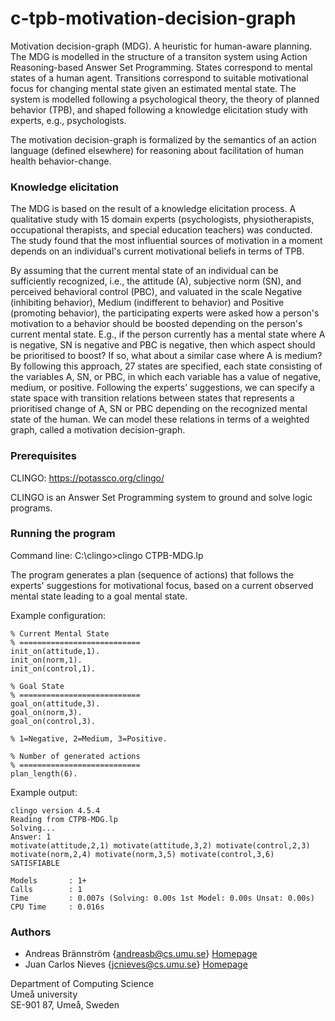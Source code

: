 # c-tpb-motivation-decision-graph

Motivation decision-graph (MDG). A heuristic for human-aware planning. The MDG is modelled in the structure of a transiton system using Action Reasoning-based Answer Set Programming. States correspond to mental states of a human agent. Transitions correspond to suitable motivational focus for changing mental state given an estimated mental state. The system is modelled following a psychological theory, the theory of planned behavior (TPB), and shaped following a knowledge elicitation study with experts, e.g., psychologists.

The motivation decision-graph is formalized by the semantics of an action language (defined elsewhere) for reasoning about facilitation of human health behavior-change.

### Knowledge elicitation

The MDG is based on the result of a knowledge elicitation process. A qualitative study with 15 domain experts (psychologists, physiotherapists, occupational therapists, and special education teachers) was conducted. The study found that the most influential sources of motivation in a moment depends on an individual's current motivational beliefs in terms of TPB. 

By assuming that the current mental state of an individual can be sufficiently recognized, i.e., the attitude (A), subjective norm (SN), and perceived behavioral control (PBC), and valuated in the scale Negative (inhibiting behavior), Medium (indifferent to behavior) and Positive (promoting behavior), the participating experts were asked how a person's motivation to a behavior should be boosted depending on the person's current mental state. E.g., if the person currently has a mental state where A is negative, SN is negative and PBC is negative, then which aspect should be prioritised to boost? If so, what about a similar case where A is medium? By following this approach, 27 states are specified, each state consisting of the variables A, SN, or PBC, in which each variable has a value of negative, medium, or positive. Following the experts’ suggestions, we can specify a state space with transition relations between states that represents a prioritised change of A, SN or PBC depending on the recognized mental state of the human. We can model these relations in terms of a weighted graph, called a motivation decision-graph.

### Prerequisites

CLINGO: https://potassco.org/clingo/

CLINGO is an Answer Set Programming system to ground and solve logic programs.

### Running the program

Command line: C:\clingo>clingo CTPB-MDG.lp

The program generates a plan (sequence of actions) that follows the experts' suggestions for motivational focus, based on a current observed mental state leading to a goal mental state.

Example configuration: 

``` 
% Current Mental State
% ===========================
init_on(attitude,1).
init_on(norm,1).
init_on(control,1).

% Goal State
% ===========================
goal_on(attitude,3).
goal_on(norm,3).
goal_on(control,3).

% 1=Negative, 2=Medium, 3=Positive.

% Number of generated actions
% ===========================
plan_length(6).
```

Example output:

```
clingo version 4.5.4
Reading from CTPB-MDG.lp
Solving...
Answer: 1
motivate(attitude,2,1) motivate(attitude,3,2) motivate(control,2,3) motivate(norm,2,4) motivate(norm,3,5) motivate(control,3,6)
SATISFIABLE
 
Models       : 1+
Calls        : 1
Time         : 0.007s (Solving: 0.00s 1st Model: 0.00s Unsat: 0.00s)
CPU Time     : 0.016s
```


### Authors

* Andreas Brännström {andreasb@cs.umu.se} [Homepage](https://people.cs.umu.se/andreasb/)
* Juan Carlos Nieves {jcnieves@cs.umu.se} [Homepage](https://www.umu.se/en/staff/juan-carlos-nieves/)

Department of Computing Science  
Umeå university  
SE-901 87, Umeå, Sweden  
